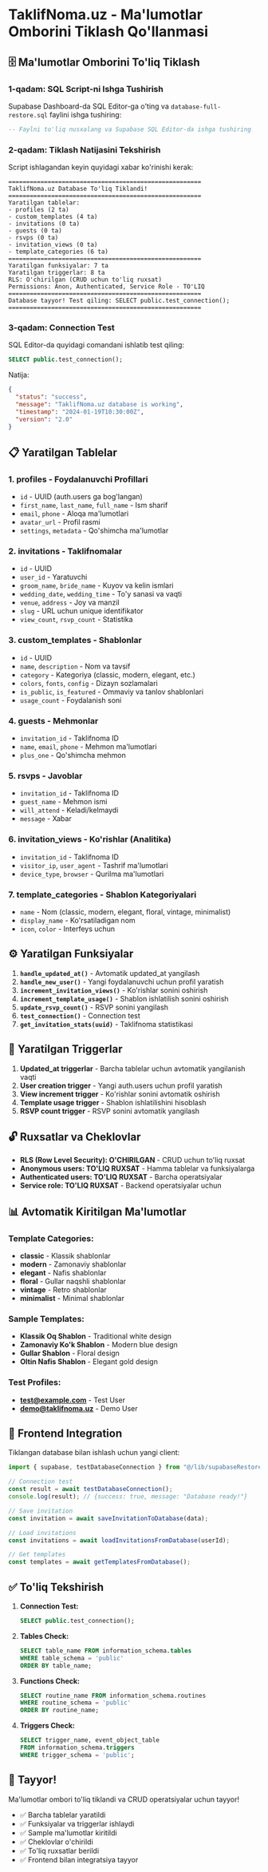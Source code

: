 # TaklifNoma.uz - Ma'lumotlar Omborini Tiklash Qo'llanmasi

## 🗄️ Ma'lumotlar Omborini To'liq Tiklash

### 1-qadam: SQL Script-ni Ishga Tushirish

Supabase Dashboard-da SQL Editor-ga o'ting va `database-full-restore.sql` faylini ishga tushiring:

```sql
-- Faylni to'liq nusxalang va Supabase SQL Editor-da ishga tushiring
```

### 2-qadam: Tiklash Natijasini Tekshirish

Script ishlagandan keyin quyidagi xabar ko'rinishi kerak:

```
======================================================
TaklifNoma.uz Database To'liq Tiklandi!
======================================================
Yaratilgan tablelar:
- profiles (2 ta)
- custom_templates (4 ta)
- invitations (0 ta)
- guests (0 ta)
- rsvps (0 ta)
- invitation_views (0 ta)
- template_categories (6 ta)
======================================================
Yaratilgan funksiyalar: 7 ta
Yaratilgan triggerlar: 8 ta
RLS: O'chirilgan (CRUD uchun to'liq ruxsat)
Permissions: Anon, Authenticated, Service Role - TO'LIQ
======================================================
Database tayyor! Test qiling: SELECT public.test_connection();
======================================================
```

### 3-qadam: Connection Test

SQL Editor-da quyidagi comandani ishlatib test qiling:

```sql
SELECT public.test_connection();
```

Natija:
```json
{
  "status": "success",
  "message": "TaklifNoma.uz database is working",
  "timestamp": "2024-01-19T10:30:00Z",
  "version": "2.0"
}
```

## 📋 Yaratilgan Tablelar

### 1. **profiles** - Foydalanuvchi Profillari
- `id` - UUID (auth.users ga bog'langan)
- `first_name`, `last_name`, `full_name` - Ism sharif
- `email`, `phone` - Aloqa ma'lumotlari
- `avatar_url` - Profil rasmi
- `settings`, `metadata` - Qo'shimcha ma'lumotlar

### 2. **invitations** - Taklifnomalar
- `id` - UUID
- `user_id` - Yaratuvchi
- `groom_name`, `bride_name` - Kuyov va kelin ismlari
- `wedding_date`, `wedding_time` - To'y sanasi va vaqti
- `venue`, `address` - Joy va manzil
- `slug` - URL uchun unique identifikator
- `view_count`, `rsvp_count` - Statistika

### 3. **custom_templates** - Shablonlar
- `id` - UUID
- `name`, `description` - Nom va tavsif
- `category` - Kategoriya (classic, modern, elegant, etc.)
- `colors`, `fonts`, `config` - Dizayn sozlamalari
- `is_public`, `is_featured` - Ommaviy va tanlov shablonlari
- `usage_count` - Foydalanish soni

### 4. **guests** - Mehmonlar
- `invitation_id` - Taklifnoma ID
- `name`, `email`, `phone` - Mehmon ma'lumotlari
- `plus_one` - Qo'shimcha mehmon

### 5. **rsvps** - Javoblar
- `invitation_id` - Taklifnoma ID
- `guest_name` - Mehmon ismi
- `will_attend` - Keladi/kelmaydi
- `message` - Xabar

### 6. **invitation_views** - Ko'rishlar (Analitika)
- `invitation_id` - Taklifnoma ID
- `visitor_ip`, `user_agent` - Tashrif ma'lumotlari
- `device_type`, `browser` - Qurilma ma'lumotlari

### 7. **template_categories** - Shablon Kategoriyalari
- `name` - Nom (classic, modern, elegant, floral, vintage, minimalist)
- `display_name` - Ko'rsatiladigan nom
- `icon`, `color` - Interfeys uchun

## ⚙️ Yaratilgan Funksiyalar

1. **`handle_updated_at()`** - Avtomatik updated_at yangilash
2. **`handle_new_user()`** - Yangi foydalanuvchi uchun profil yaratish
3. **`increment_invitation_views()`** - Ko'rishlar sonini oshirish
4. **`increment_template_usage()`** - Shablon ishlatilish sonini oshirish
5. **`update_rsvp_count()`** - RSVP sonini yangilash
6. **`test_connection()`** - Connection test
7. **`get_invitation_stats(uuid)`** - Taklifnoma statistikasi

## 🔧 Yaratilgan Triggerlar

1. **Updated_at triggerlar** - Barcha tablelar uchun avtomatik yangilanish vaqti
2. **User creation trigger** - Yangi auth.users uchun profil yaratish
3. **View increment trigger** - Ko'rishlar sonini avtomatik oshirish
4. **Template usage trigger** - Shablon ishlatilishini hisoblash
5. **RSVP count trigger** - RSVP sonini avtomatik yangilash

## 🔓 Ruxsatlar va Cheklovlar

- **RLS (Row Level Security): O'CHIRILGAN** - CRUD uchun to'liq ruxsat
- **Anonymous users: TO'LIQ RUXSAT** - Hamma tablelar va funksiyalarga
- **Authenticated users: TO'LIQ RUXSAT** - Barcha operatsiyalar
- **Service role: TO'LIQ RUXSAT** - Backend operatsiyalar uchun

## 📊 Avtomatik Kiritilgan Ma'lumotlar

### Template Categories:
- **classic** - Klassik shablonlar
- **modern** - Zamonaviy shablonlar  
- **elegant** - Nafis shablonlar
- **floral** - Gullar naqshli shablonlar
- **vintage** - Retro shablonlar
- **minimalist** - Minimal shablonlar

### Sample Templates:
- **Klassik Oq Shablon** - Traditional white design
- **Zamonaviy Ko'k Shablon** - Modern blue design
- **Gullar Shablon** - Floral design
- **Oltin Nafis Shablon** - Elegant gold design

### Test Profiles:
- **test@example.com** - Test User
- **demo@taklifnoma.uz** - Demo User

## 🚀 Frontend Integration

Tiklangan database bilan ishlash uchun yangi client:

```typescript
import { supabase, testDatabaseConnection } from "@/lib/supabaseRestored";

// Connection test
const result = await testDatabaseConnection();
console.log(result); // {success: true, message: "Database ready!"}

// Save invitation
const invitation = await saveInvitationToDatabase(data);

// Load invitations
const invitations = await loadInvitationsFromDatabase(userId);

// Get templates
const templates = await getTemplatesFromDatabase();
```

## ✅ To'liq Tekshirish

1. **Connection Test:**
   ```sql
   SELECT public.test_connection();
   ```

2. **Tables Check:**
   ```sql
   SELECT table_name FROM information_schema.tables 
   WHERE table_schema = 'public' 
   ORDER BY table_name;
   ```

3. **Functions Check:**
   ```sql
   SELECT routine_name FROM information_schema.routines 
   WHERE routine_schema = 'public' 
   ORDER BY routine_name;
   ```

4. **Triggers Check:**
   ```sql
   SELECT trigger_name, event_object_table 
   FROM information_schema.triggers 
   WHERE trigger_schema = 'public';
   ```

## 🎉 Tayyor!

Ma'lumotlar ombori to'liq tiklandi va CRUD operatsiyalar uchun tayyor!

- ✅ Barcha tablelar yaratildi
- ✅ Funksiyalar va triggerlar ishlaydi  
- ✅ Sample ma'lumotlar kiritildi
- ✅ Cheklovlar o'chirildi
- ✅ To'liq ruxsatlar berildi
- ✅ Frontend bilan integratsiya tayyor
